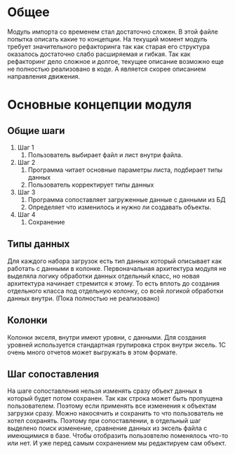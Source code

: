 ﻿# Общее

Модуль импорта со временем стал достаточно сложен. В этой файле попытка описать какие то концепции.
На текущий момент модуль требует значительного рефакторинга так как старая его структура оказалось достаточно слабо расширяемая и гибкая.
Так как рефакторинг дело сложное и долгое, текущее описание возможно еще не полностью реализовано в коде. А является скорее описанием направления движения.

# Основные концепции модуля

## Общие шаги

1. Шаг 1 
   1. Пользователь выбирает файл и лист внутри файла.
2. Шаг 2
   1. Программа читает основные параметры листа, подбирает типы данных
   2. Пользователь корректирует типы данных
3. Шаг 3
   1. Программа сопоставляет загруженные данные с данными из БД
   2. Определяет что изменилось и нужно ли создавать объекты.
4. Шаг 4
   1. Сохранение

## Типы данных

Для каждого набора загрузок есть тип данных который описывает как работать с данными в колонке.
Первоначальная архитектура модуля не выделяла логику обработки данных отдельный класс, но новая архитектура начинает стремится к этому.
То есть вплоть до создания отдельного класса под отдельную колонку, со всей логикой обработки данных внутри.
(Пока полностью не реализовано)

## Колонки

Колонки экселя, внутри имеют уровни, с данными. Для создания уровней используется стандартная групировка строк внутри эксель.
1С очень много отчетов может выгружать в этом формате.

## Шаг сопоставления

На шаге сопоставления нельзя изменять сразу объект данных в который будет потом сохранен. Так как строка может быть пропущена пользователем.
Поэтому если применять все изменения к объектам загрузки сразу. Можно накосячить и сохранить то что пользователь не хотел сохранять.
Поэтому при сопоставлении, в отдельный шаг выделено поиск изменение, сравнение данных из эксель файла с имеющимися в базе. Чтобы отобразить пользовтелю поменялось что-то или нет.
И уже перед самым сохранением мы редактируем сам объект.
